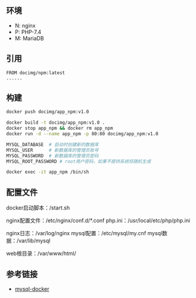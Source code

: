 ## 环境

- N: nginx
- P: PHP-7.4
- M: MariaDB

## 引用

```
FROM docimg/npm:latest
......
```

## 构建
```bash
docker push docimg/app_npm:v1.0

docker build -t docimg/app_npm:v1.0 .
docker stop app_npm && docker rm app_npm
docker run -d --name app_npm -p 80:80 docimg/app_npm:v1.0

MYSQL_DATABASE  # 启动时创建新的数据库
MYSQL_USER      # 新数据库的管理员账号
MYSQL_PASSWORD  # 新数据库的管理员密码
MYSQL_ROOT_PASSWORD # root用户密码，如果不提供系统将随机生成

docker exec -it app_npm /bin/sh
```

## 配置文件

docker启动脚本：/start.sh

nginx配置文件：/etc/nginx/conf.d/*.conf
php.ini：/usr/local/etc/php/php.ini

nginx日志：/var/log/nginx
mysql配置：/etc/mysql/my.cnf
mysql数据：/var/lib/mysql

web根目录：/var/www/html/

## 参考链接

- [mysql-docker](https://github.com/tonydeng/mysql-docker)
